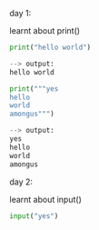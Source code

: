 day 1: 

learnt about print()

```python
print("hello world")

--> output: 
hello world
```

 ``` python
print("""yes
hello
world
amongus""")
 
 --> output: 
 yes
 hello
 world
 amongus
 ```

day 2:

learnt about input()
 

``` python
input("yes") 




